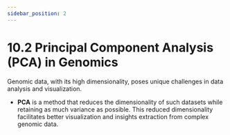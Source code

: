 ```yaml
---
sidebar_position: 2
---
```


# 10.2 Principal Component Analysis (PCA) in Genomics

Genomic data, with its high dimensionality, poses unique challenges in data analysis and visualization.

- **PCA** is a method that reduces the dimensionality of such datasets while retaining as much variance as possible. This reduced dimensionality facilitates better visualization and insights extraction from complex genomic data.
